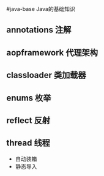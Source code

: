 #java-base Java的基础知识

## annotations 注解


## aopframework 代理架构


## classloader 类加载器

## enums 枚举

## reflect 反射

## thread 线程


- 自动装箱
- 静态导入


